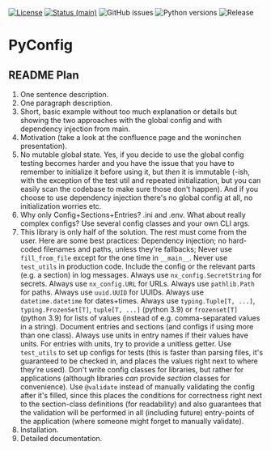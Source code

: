 [![License](https://img.shields.io/github/license/NextKraftwerke/PyConfig?style=flat&labelColor=303030&color=c00000)](https://github.com/NextKraftwerke/PyConfig/blob/main/LICENSE)
[![Status (main)](https://img.shields.io/github/workflow/status/NextKraftwerke/PyConfig/tests+coverage/main?label=tests%2Bcoverage&logo=github&style=flat&labelColor=303030&logoColor=a0a0a0)](https://github.com/NextKraftwerke/PyConfig/actions?query=workflow%3Atests%2Bcoverage+branch%3Amain)
![GitHub issues](https://img.shields.io/github/issues-raw/NextKraftwerke/PyConfig?style=flat&labelColor=303030)
![Python versions](https://img.shields.io/pypi/pyversions/nx_config?style=flat&labelColor=303030)
![Release](https://img.shields.io/github/v/release/NextKraftwerke/PyConfig?include_prereleases&sort=semver&style=flat&labelColor=303030&color=00959f)

# PyConfig

## README Plan

1. One sentence description.
1. One paragraph description.
1. Short, basic example without too much explanation or details but showing the two approaches with the global config and with dependency injection from main.
1. Motivation (take a look at the confluence page and the woninchen presentation).
1. No mutable global state. Yes, if you decide to use the global config testing becomes harder and you have the issue that you have to remember to initialize it before using it, but _then_ it is immutable (-ish, with the exception of the test util and repeated initialization, but you can easily scan the codebase to make sure those don't happen). And if you choose to use dependency injection there's no global config at all, no initialization worries etc.
1. Why only Config+Sections+Entries? .ini and .env. What about really complex configs? Use several config classes and your own CLI args.
1. This library is only half of the solution. The rest must come from the user. Here are some best practices: Dependency injection; no hard-coded filenames and paths, unless they're fallbacks; Never use `fill_from_file` except for the one time in `__main__`. Never use `test_utils` in production code. Include the config or the relevant parts (e.g. a section) in log messages. Always use `nx_config.SecretString` for secrets. Always use `nx_config.URL` for URLs. Always use `pathlib.Path` for paths. Always use `uuid.UUID` for UUIDs. Always use `datetime.datetime` for dates+times. Always use `typing.Tuple[T, ...]`, `typing.FrozenSet[T]`, `tuple[T, ...]` (python 3.9) or `frozenset[T]` (python 3.9) for lists of values (instead of e.g. comma-separated values in a string). Document entries and sections (and configs if using more than one class). Always use units in entry names if their values have units. For entries with units, try to provide a unitless getter. Use `test_utils` to set up configs for tests (this is faster than parsing files, it's guaranteed to be checked in, and places the values right next to where they're used). Don't write config classes for libraries, but rather for applications (although libraries _can_ provide _section_ classes for convenience). Use `@validate` instead of manually validating the config after it's filled, since this places the conditions for correctness right next to the section-class definitions (for readability) and also guarantees that the validation will be performed in all (including future) entry-points of the application (where someone might forget to manually validate).
1. Installation.
1. Detailed documentation.
